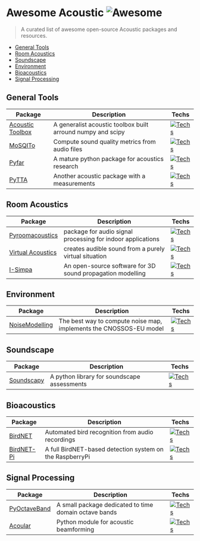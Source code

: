 # Awesome Acoustic ![Awesome](https://awesome.re/badge.svg)

> A curated list of awesome open-source Acoustic packages and resources.

- [General Tools](#general-tools)
- [Room Acoustics](#room-acoustics)
- [Soundscape](#soundscape)
- [Environment](#environment)
- [Bioacoustics](#bioacoustics)
- [Signal Processing](#signal-processing)
 
## General Tools

| Package | Description | Techs |
|---------|-------------|-------|
| [Acoustic Toolbox](https://github.com/Universite-Gustave-Eiffel/acoustic-toolbox) | A generalist acoustic toolbox built arround numpy and scipy | [![Techs](https://skillicons.dev/icons?i=py)](#) |
| [MoSQITo](https://github.com/Eomys/MoSQITo) | Compute sound quality metrics from audio files | [![Techs](https://skillicons.dev/icons?i=py)](#) |
| [Pyfar](https://github.com/pyfar/pyfar) | A mature python package for acoustics research | [![Techs](https://skillicons.dev/icons?i=py)](#) |
| [PyTTA](https://github.com/PyTTaMaster/PyTTa) | Another acoustic package with a measurements | [![Techs](https://skillicons.dev/icons?i=py)](#) |

## Room Acoustics

| Package | Description | Techs |
|---------|-------------|-------|
| [Pyroomacoustics](https://github.com/LCAV/pyroomacoustics) | package for audio signal processing for indoor applications | [![Techs](https://skillicons.dev/icons?i=py)](#) |
| [Virtual Acoustics](https://www.virtualacoustics.org/) | creates audible sound from a purely virtual situation | [![Techs](https://skillicons.dev/icons?i=windows,cpp)](#) |
| [I-Simpa](https://github.com/Universite-Gustave-Eiffel/I-Simpa) | An open-source software for 3D sound propagation modelling | [![Techs](https://skillicons.dev/icons?i=py,cpp)](#) |

## Environment

| Package | Description | Techs |
|---------|-------------|-------|
| [NoiseModelling](https://github.com/Universite-Gustave-Eiffel/NoiseModelling) | The best way to compute noise map, implements the CNOSSOS-EU model | [![Techs](https://skillicons.dev/icons?i=java)](#) |


## Soundscape

| Package | Description | Techs |
|---------|-------------|-------|
| [Soundscapy](https://github.com/MitchellAcoustics/Soundscapy) | A python library for soundscape assessments | [![Techs](https://skillicons.dev/icons?i=py)](#) |

## Bioacoustics

| Package | Description | Techs |
|---------|-------------|-------|
| [BirdNET](https://github.com/kahst/BirdNET-Analyzer) | Automated bird recognition from audio recordings | [![Techs](https://skillicons.dev/icons?i=py)](#) |
| [BirdNET-Pi](https://github.com/mcguirepr89/BirdNET-Pi) | A full BirdNET-based detection system on the RaspberryPi | [![Techs](https://skillicons.dev/icons?i=raspberrypi)](#) |

## Signal Processing

| Package | Description | Techs |
|---------|-------------|-------|
| [PyOctaveBand](https://github.com/jmrplens/PyOctaveBand) | A small package dedicated to time domain octave bands | [![Techs](https://skillicons.dev/icons?i=py)](#) |
| [Acoular](https://github.com/acoular/acoular) | Python module for acoustic beamforming |[![Techs](https://skillicons.dev/icons?i=py)](#) |
